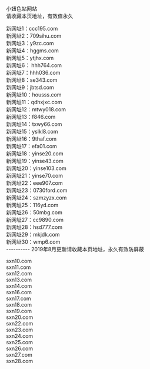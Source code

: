 小妞色站网站<br>
请收藏本页地址，有效值永久<br>

新网址1：ccc195.com<br> 
新网址2：709sihu.com <br>
新网址3：y9zc.com<br> 
新网址4：hggms.com<br> 
新网址5：ytjhx.com<br> 
新网址6： hhh764.com<br> 
新网址7：hhh036.com<br> 
新网址8：se343.com<br> 
新网址9：jbtsd.com<br> 
新网址10：housss.com<br> 
新网址11：qdhxjxc.com<br> 
新网址12：mtwy018.com <br>
新网址13：f846.com<br> 
新网址14：txwy66.com<br> 
新网址15：yslkl8.com<br>
新网址16：9thaf.com<br> 
新网址17：efa01.com<br> 
新网址18：yinse20.com<br>
新网址19：yinse43.com<br>
新网址20：yinse103.com<br>
新网址21：yinse70.com<br> 
新网址22：eee907.com<br>
新网址23：0730ford.com<br> 
新网址24：szmzyzx.com<br> 
新网址25：116yd.com<br> 
新网址26：50mbg.com<br> 
新网址27：cc9890.com<br>
新网址28：hsd777.com<br> 
新网址29：mkjdk.com<br>
新网址30：wmp6.com<br> 
---------- 2019年8月更新请收藏本页地址，永久有效防屏蔽<br>

sxn10.com<br>
sxn11.com<br> 
sxn12.com<br> 
sxn13.com<br> 
sxn14.com<br> 
sxn16.com<br> 
sxn17.com<br> 
sxn18.com<br> 
sxn19.com<br> 
sxn20.com<br> 
sxn22.com<br> 
sxn23.com<br> 
sxn24.com<br> 
sxn25.com<br> 
sxn26.com<br> 
sxn27.com<br> 
sxn28.com<br>
